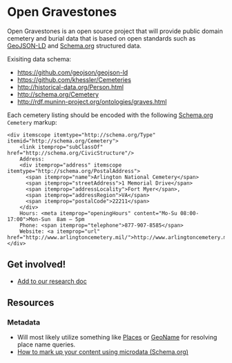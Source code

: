 # Open Gravestones

Open Gravestones is an open source project that will provide public domain cemetery and burial data that is based on open standards such as [GeoJSON-LD](https://github.com/geojson/geojson-ld) and [Schema.org](http://schema.org/) structured data.

Exisiting data schema:
* https://github.com/geojson/geojson-ld
* https://github.com/khessler/Cemeteries
* http://historical-data.org/Person.html
* http://schema.org/Cemetery
* http://rdf.muninn-project.org/ontologies/graves.html

Each cemetery listing should be encoded with the following [Schema.org](http://schema.org/Cemetery) `Cemetery` markup:

    <div itemscope itemtype="http://schema.org/Type" itemid="http://schema.org/Cemetery">
        <link itemprop="subClassOf" href="http://schema.org/CivicStructure"/>
        Address:
        <div itemprop="address" itemscope itemtype="http://schema.org/PostalAddress">
          <span itemprop="name">Arlington National Cemetery</span>
          <span itemprop="streetAddress">1 Memorial Drive</span>
          <span itemprop="addressLocality">Fort Myer</span>,
          <span itemprop="addressRegion">VA</span>
          <span itemprop="postalCode">22211</span>
        </div>
        Hours: <meta itemprop="openingHours" content="Mo-Su 08:00-17:00">Mon-Sun  8am – 5pm
        Phone: <span itemprop="telephone">877-907-8585</span>
        Website: <a itemprop="url" href="http://www.arlingtoncemetery.mil/">http://www.arlingtoncemetery.mil/</a>
    </div>
    
## Get involved!
* [Add to our research doc](https://docs.google.com/document/d/1dhvmF-WGlqp2T7OU27QM6LRcNdAsJhHzY3_-gW35py0/)


## Resources

### Metadata
* Will most likely utilize something like [Places](https://github.com/DallanQ/Places) or [GeoName](http://www.geonames.org/) for resolving place name queries.
* [How to mark up your content using microdata (Schema.org)](http://schema.org/docs/gs.html#microdata_how)

